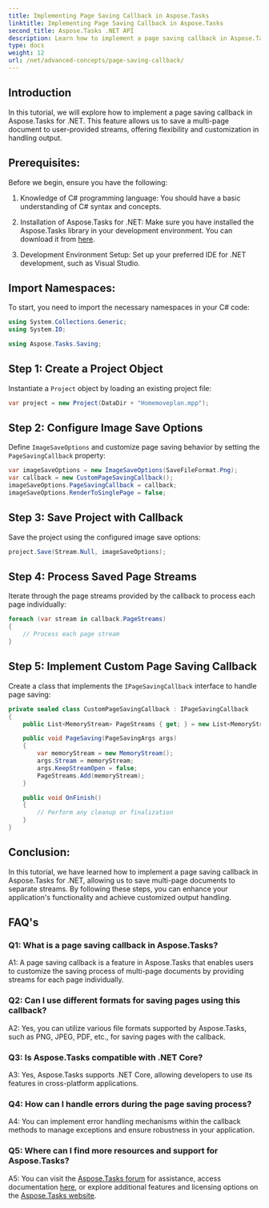 ```yaml
---
title: Implementing Page Saving Callback in Aspose.Tasks
linktitle: Implementing Page Saving Callback in Aspose.Tasks
second_title: Aspose.Tasks .NET API
description: Learn how to implement a page saving callback in Aspose.Tasks for .NET, enabling customized handling of multi-page document output streams.
type: docs
weight: 12
url: /net/advanced-concepts/page-saving-callback/
---
```

## Introduction

In this tutorial, we will explore how to implement a page saving callback in Aspose.Tasks for .NET. This feature allows us to save a multi-page document to user-provided streams, offering flexibility and customization in handling output.

## Prerequisites:

Before we begin, ensure you have the following:

1. Knowledge of C# programming language: You should have a basic understanding of C# syntax and concepts.
   
2. Installation of Aspose.Tasks for .NET: Make sure you have installed the Aspose.Tasks library in your development environment. You can download it from [here](https://releases.aspose.com/tasks/net/).

3. Development Environment Setup: Set up your preferred IDE for .NET development, such as Visual Studio.

## Import Namespaces:

To start, you need to import the necessary namespaces in your C# code:

```csharp
using System.Collections.Generic;
using System.IO;

using Aspose.Tasks.Saving;

```

## Step 1: Create a Project Object

Instantiate a `Project` object by loading an existing project file:

```csharp
var project = new Project(DataDir + "Homemoveplan.mpp");
```

## Step 2: Configure Image Save Options

Define `ImageSaveOptions` and customize page saving behavior by setting the `PageSavingCallback` property:

```csharp
var imageSaveOptions = new ImageSaveOptions(SaveFileFormat.Png);
var callback = new CustomPageSavingCallback();
imageSaveOptions.PageSavingCallback = callback;
imageSaveOptions.RenderToSinglePage = false;
```

## Step 3: Save Project with Callback

Save the project using the configured image save options:

```csharp
project.Save(Stream.Null, imageSaveOptions);
```

## Step 4: Process Saved Page Streams

Iterate through the page streams provided by the callback to process each page individually:

```csharp
foreach (var stream in callback.PageStreams)
{
    // Process each page stream
}
```

## Step 5: Implement Custom Page Saving Callback

Create a class that implements the `IPageSavingCallback` interface to handle page saving:

```csharp
private sealed class CustomPageSavingCallback : IPageSavingCallback
{
    public List<MemoryStream> PageStreams { get; } = new List<MemoryStream>();

    public void PageSaving(PageSavingArgs args)
    {
        var memoryStream = new MemoryStream();
        args.Stream = memoryStream;
        args.KeepStreamOpen = false;
        PageStreams.Add(memoryStream);
    }

    public void OnFinish()
    {
        // Perform any cleanup or finalization
    }
}
```

## Conclusion:

In this tutorial, we have learned how to implement a page saving callback in Aspose.Tasks for .NET, allowing us to save multi-page documents to separate streams. By following these steps, you can enhance your application's functionality and achieve customized output handling.

## FAQ's

### Q1: What is a page saving callback in Aspose.Tasks?

A1: A page saving callback is a feature in Aspose.Tasks that enables users to customize the saving process of multi-page documents by providing streams for each page individually.

### Q2: Can I use different formats for saving pages using this callback?

A2: Yes, you can utilize various file formats supported by Aspose.Tasks, such as PNG, JPEG, PDF, etc., for saving pages with the callback.

### Q3: Is Aspose.Tasks compatible with .NET Core?

A3: Yes, Aspose.Tasks supports .NET Core, allowing developers to use its features in cross-platform applications.

### Q4: How can I handle errors during the page saving process?

A4: You can implement error handling mechanisms within the callback methods to manage exceptions and ensure robustness in your application.

### Q5: Where can I find more resources and support for Aspose.Tasks?

A5: You can visit the [Aspose.Tasks forum](https://forum.aspose.com/c/tasks/15) for assistance, access documentation [here](https://reference.aspose.com/tasks/net/), or explore additional features and licensing options on the [Aspose.Tasks website](https://purchase.aspose.com/buy).
